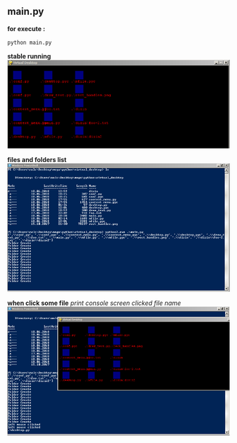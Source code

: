 ## main.py
**for execute :**
```python
python main.py
```
**stable running**
![fig 1.](https://github.com/tlhcelik/virtual_desktop/blob/master/pics/1.PNG)

**files and folders list**
![fig 2.](https://github.com/tlhcelik/virtual_desktop/blob/master/pics/2.PNG)

**when click some file**
_print console screen clicked file name_
![fig 3.](https://github.com/tlhcelik/virtual_desktop/blob/master/pics/3.png)
